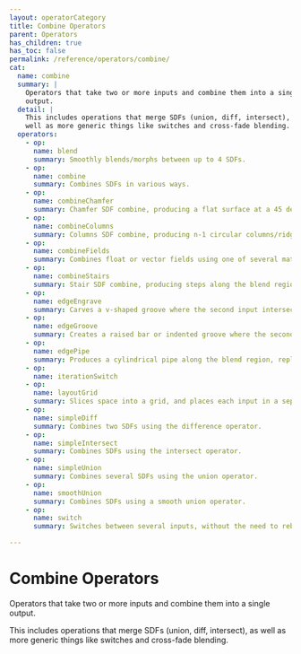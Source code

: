 ```yaml
---
layout: operatorCategory
title: Combine Operators
parent: Operators
has_children: true
has_toc: false
permalink: /reference/operators/combine/
cat:
  name: combine
  summary: |
    Operators that take two or more inputs and combine them into a single
    output.
  detail: |
    This includes operations that merge SDFs (union, diff, intersect), as
    well as more generic things like switches and cross-fade blending.
  operators:
    - op:
      name: blend
      summary: Smoothly blends/morphs between up to 4 SDFs.
    - op:
      name: combine
      summary: Combines SDFs in various ways.
    - op:
      name: combineChamfer
      summary: Chamfer SDF combine, producing a flat surface at a 45 degree angle along the blend region.
    - op:
      name: combineColumns
      summary: Columns SDF combine, producing n-1 circular columns/ridges at a 45 degree angles along the blend region.
    - op:
      name: combineFields
      summary: Combines float or vector fields using one of several mathematical operations.
    - op:
      name: combineStairs
      summary: Stair SDF combine, producing steps along the blend region.
    - op:
      name: edgeEngrave
      summary: Carves a v-shaped groove where the second input intersects with the first.
    - op:
      name: edgeGroove
      summary: Creates a raised bar or indented groove where the second input intersects with the first.
    - op:
      name: edgePipe
      summary: Produces a cylindrical pipe along the blend region, replacing the input shapes entirely.
    - op:
      name: iterationSwitch
    - op:
      name: layoutGrid
      summary: Slices space into a grid, and places each input in a separate cell.
    - op:
      name: simpleDiff
      summary: Combines two SDFs using the difference operator.
    - op:
      name: simpleIntersect
      summary: Combines SDFs using the intersect operator.
    - op:
      name: simpleUnion
      summary: Combines several SDFs using the union operator.
    - op:
      name: smoothUnion
      summary: Combines SDFs using a smooth union operator.
    - op:
      name: switch
      summary: Switches between several inputs, without the need to rebuild the shader, allowing for fast switching.

---
```


# Combine Operators

Operators that take two or more inputs and combine them into a single
output.

This includes operations that merge SDFs (union, diff, intersect), as
well as more generic things like switches and cross-fade blending.
